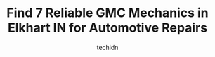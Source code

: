 ---
layout: ampstory
image: https://images.unsplash.com/photo-1604755948429-a463f1d43c45?ixlib=rb-4.0.3&ixid=MnwxMjA3fDB8MHxwaG90by1wYWdlfHx8fGVufDB8fHx8&auto=format&fit=crop&w=640&h=853&q=80
author: techidn
featured: false
description: Experience the excellence of automotive service by visiting the 7 best GMC Mechanic in Elkhart IN, USA. With their expertise, attention to detail, and commitment to customer satisfaction, yo
title: Find 7 Reliable GMC Mechanics in Elkhart IN for Automotive Repairs
cover:
   title: Find 7 Reliable GMC Mechanics in Elkhart IN for Automotive Repairs
   subtitle: Rickpate
   background: https://images.unsplash.com/photo-1604755948429-a463f1d43c45?ixlib=rb-4.0.3&ixid=MnwxMjA3fDB8MHxwaG90by1wYWdlfHx8fGVufDB8fHx8&auto=format&fit=crop&w=640&h=853&q=80

pages: 
 - layout: thirds
   top: <h1>#1 Perry Auto – Elkhart</h1>
   bottom: "<p>Great customer advocates! Friends recommended Perry auto b/c of reasonable prices and great results. They saved us money by making certain we paid only for the parts not </p>"
   background: https://www.knot35.com/toplist/wp-content/uploads/2023/06/best-gmc-mechanic-1-in-elkhart-in-1685839228.jpeg
   backgroundblur: true
 - layout: thirds
   top: <h1>#2 Goldstone Automotive</h1>
   bottom: "<p>23513 US-33, Elkhart, IN 46517, United States</p>"
   background: https://www.knot35.com/toplist/wp-content/uploads/2023/06/best-gmc-mechanic-2-in-elkhart-in-1685839228.jpeg
   cta:
      link: https://www.knot35.com/toplist/find-7-reliable-gmc-mechanics-in-elkhart-in-for-automotive-repairs/
      text: Find 7 Reliable GMC Mechanics in Elkhart IN for Automotive Repairs
 - layout: thirds
   top: <h1>#3 Integrity Autoplex</h1>
   bottom: "<p>1750 W Beardsley Ave, Elkhart, IN 46514, United States</p>"
   background: https://www.knot35.com/toplist/wp-content/uploads/2023/06/best-gmc-mechanic-3-in-elkhart-in-1685839229.jpeg
   cta:
      link: https://www.knot35.com/toplist/find-7-reliable-gmc-mechanics-in-elkhart-in-for-automotive-repairs/
      text: Find 7 Reliable GMC Mechanics in Elkhart IN for Automotive Repairs
 - layout: thirds
   top: <h1>#4 Quality Import Service</h1>
   bottom: "<p>2504 Johnson St, Elkhart, IN 46514, United States</p>"
   background: https://images.unsplash.com/photo-1509114397022-ed747cca3f65?ixlib=rb-4.0.3&ixid=MnwxMjA3fDB8MHxwaG90by1wYWdlfHx8fGVufDB8fHx8&auto=format&fit=crop&w=640&h=853&q=80
   cta:
      link: https://www.knot35.com/toplist/find-7-reliable-gmc-mechanics-in-elkhart-in-for-automotive-repairs/
      text: Find 7 Reliable GMC Mechanics in Elkhart IN for Automotive Repairs
 - layout: thirds
   top: <h1>#5 Morris Auto Service</h1>
   bottom: "<p>134 S Elkhart Ave, Elkhart, IN 46516, United States</p>"
   background: https://images.unsplash.com/photo-1547366785-564103df7e13?ixlib=rb-4.0.3&ixid=MnwxMjA3fDB8MHxwaG90by1wYWdlfHx8fGVufDB8fHx8&auto=format&fit=crop&w=640&h=853&q=80
   cta:
      link: https://www.knot35.com/toplist/find-7-reliable-gmc-mechanics-in-elkhart-in-for-automotive-repairs/
      text: Find 7 Reliable GMC Mechanics in Elkhart IN for Automotive Repairs
 - layout: thirds
   top: <h1>#6 Jim Stones Service, Inc.</h1>
   bottom: "<p>225 W Lexington Ave, Elkhart, IN 46516, United States</p>"
   background: https://images.unsplash.com/photo-1620421680010-0766ff230392?ixlib=rb-4.0.3&ixid=MnwxMjA3fDB8MHxwaG90by1wYWdlfHx8fGVufDB8fHx8&auto=format&fit=crop&w=640&h=853&q=80
   cta:
      link: https://www.knot35.com/toplist/find-7-reliable-gmc-mechanics-in-elkhart-in-for-automotive-repairs/
      text: Find 7 Reliable GMC Mechanics in Elkhart IN for Automotive Repairs
 - layout: thirds
   top: <h1>#7 Car Tech II Inc</h1>
   bottom: "<p>1515 W Beardsley Ave, Elkhart, IN 46514, United States</p>"
   background: https://images.unsplash.com/photo-1567360425618-1594206637d2?ixlib=rb-4.0.3&ixid=MnwxMjA3fDB8MHxwaG90by1wYWdlfHx8fGVufDB8fHx8&auto=format&fit=crop&w=640&h=853&q=80
   cta:
      link: https://www.knot35.com/toplist/find-7-reliable-gmc-mechanics-in-elkhart-in-for-automotive-repairs/
      text: Find 7 Reliable GMC Mechanics in Elkhart IN for Automotive Repairs
 - layout: thirds
   middle: Continue reading...
   background: https://images.unsplash.com/photo-1595364397663-fca4f075d796?ixlib=rb-4.0.3&ixid=MnwxMjA3fDB8MHxwaG90by1wYWdlfHx8fGVufDB8fHx8&auto=format&fit=crop&w=640&h=853&q=80
   cta:
      link: https://www.knot35.com/toplist/find-7-reliable-gmc-mechanics-in-elkhart-in-for-automotive-repairs/
      text: Find 7 Reliable GMC Mechanics in Elkhart IN for Automotive Repairs
      
---